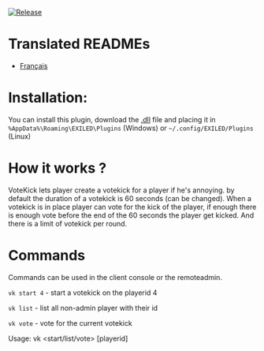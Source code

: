 [![Release]][Link]
<!----------------------------------------------------------------------------->
[Link]: https://github.com/Antoniofo/VoteKick/releases
<!---------------------------------[ Buttons ]--------------------------------->
[Release]: https://img.shields.io/badge/Release-EFFDE?style=for-the-badge&logoColor=white&logo=DocuSign

# Translated READMEs

- [Français](https://github.com/Antoniofo/VoteKick/blob/main/Localization/README-FR.md)

# Installation:

You can install this plugin, download the [.dll](https://github.com/Antoniofo/VoteKick/releases) file and placing it in ``%AppData%\Roaming\EXILED\Plugins`` (Windows) or ``~/.config/EXILED/Plugins`` (Linux)

# How it works ?

VoteKick lets player create a votekick for a player if he's annoying. by default the duration of a votekick is 60 seconds (can be changed). When a votekick is in place player can vote for the kick of the player, if enough there is enough vote before the end of the 60 seconds the player get kicked. And there is a limit of votekick per round.

# Commands

Commands can be used in the client console or the remoteadmin.

``vk start 4`` - start a votekick on the playerid 4
 
``vk list`` - list all non-admin player with their id

``vk vote`` - vote for the current votekick

Usage: vk <start/list/vote> [playerid]